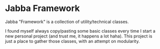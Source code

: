 Jabba Framework
=================================================
Jabba "Framework" is a collection of utility/technical classes.

I found myself always copy/pasting some basic classes every time I start a new personal  project 
(and trust me, it happens a lot haha). This project is just a place to gather those classes, with an attempt
on modularity.